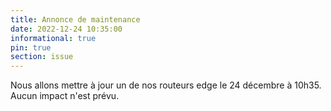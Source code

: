 ```yaml
---
title: Annonce de maintenance
date: 2022-12-24 10:35:00 
informational: true
pin: true 
section: issue
---
```


Nous allons mettre à jour un de nos routeurs edge le 24 décembre à 10h35. Aucun impact n'est prévu.
